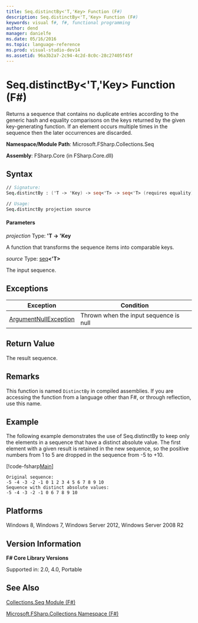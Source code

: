 ```yaml
---
title: Seq.distinctBy<'T,'Key> Function (F#)
description: Seq.distinctBy<'T,'Key> Function (F#)
keywords: visual f#, f#, functional programming
author: dend
manager: danielfe
ms.date: 05/16/2016
ms.topic: language-reference
ms.prod: visual-studio-dev14
ms.assetid: 96a3b2a7-2c94-4c2d-8c0c-28c27405f45f 
---
```


# Seq.distinctBy<'T,'Key> Function (F#)

Returns a sequence that contains no duplicate entries according to the generic hash and equality comparisons on the keys returned by the given key-generating function. If an element occurs multiple times in the sequence then the later occurrences are discarded.

**Namespace/Module Path**: Microsoft.FSharp.Collections.Seq

**Assembly**: FSharp.Core (in FSharp.Core.dll)


## Syntax

```fsharp
// Signature:
Seq.distinctBy : ('T -> 'Key) -> seq<'T> -> seq<'T> (requires equality)

// Usage:
Seq.distinctBy projection source
```

#### Parameters
*projection*
Type: **'T -&gt; 'Key**


A function that transforms the sequence items into comparable keys.


*source*
Type: [seq](https://msdn.microsoft.com/library/2f0c87c6-8a0d-4d33-92a6-10d1d037ce75)**&lt;'T&gt;**


The input sequence.

## Exceptions
|Exception|Condition|
|----|----|
|[ArgumentNullException](https://msdn.microsoft.com/library/system.argumentnullexception.aspx)|Thrown when the input sequence is null|

## Return Value
The result sequence.

## Remarks
This function is named `DistinctBy` in compiled assemblies. If you are accessing the function from a language other than F#, or through reflection, use this name.

## Example

The following example demonstrates the use of Seq.distinctBy to keep only the elements in a sequence that have a distinct absolute value. The first element with a given result is retained in the new sequence, so the positive numbers from 1 to 5 are dropped in the sequence from -5 to +10.

[!code-fsharp[Main](snippets/fssequences/snippet23.fs)]

```
Original sequence:
-5 -4 -3 -2 -1 0 1 2 3 4 5 6 7 8 9 10
Sequence with distinct absolute values:
-5 -4 -3 -2 -1 0 6 7 8 9 10
```

## Platforms
Windows 8, Windows 7, Windows Server 2012, Windows Server 2008 R2


## Version Information
**F# Core Library Versions**

Supported in: 2.0, 4.0, Portable


## See Also
[Collections.Seq Module &#40;F&#35;&#41;](Collections.Seq-Module-%5BFSharp%5D.md)

[Microsoft.FSharp.Collections Namespace &#40;F&#35;&#41;](Microsoft.FSharp.Collections-Namespace-%5BFSharp%5D.md)